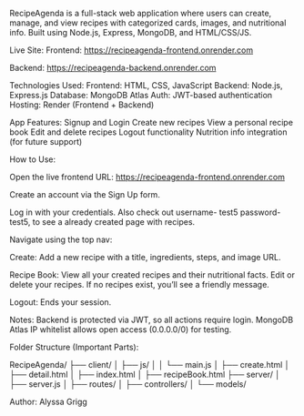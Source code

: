 RecipeAgenda is a full-stack web application where users can create, manage, and view recipes with categorized cards, images, and nutritional info. Built using Node.js, Express, MongoDB, and HTML/CSS/JS.

Live Site:
Frontend: https://recipeagenda-frontend.onrender.com

Backend: https://recipeagenda-backend.onrender.com

Technologies Used:
Frontend: HTML, CSS, JavaScript
Backend: Node.js, Express.js
Database: MongoDB Atlas
Auth: JWT-based authentication
Hosting: Render (Frontend + Backend)

App Features:
Signup and Login
Create new recipes
View a personal recipe book
Edit and delete recipes
Logout functionality
Nutrition info integration (for future support)

How to Use:

Open the live frontend URL: https://recipeagenda-frontend.onrender.com

Create an account via the Sign Up form.

Log in with your credentials. Also check out username- test5 password- test5, to see a already created page with recipes.

Navigate using the top nav:

Create: Add a new recipe with a title, ingredients, steps, and image URL.

Recipe Book: View all your created recipes and their nutritional facts. Edit or delete your recipes. If no recipes exist, you’ll see a friendly message.

Logout: Ends your session.

Notes:
Backend is protected via JWT, so all actions require login.
MongoDB Atlas IP whitelist allows open access (0.0.0.0/0) for testing.

Folder Structure (Important Parts):

RecipeAgenda/
├── client/
│   ├── js/
│   │   └── main.js
│   ├── create.html
│   ├── detail.html
│   ├── index.html
│   ├── recipeBook.html
├── server/
│   ├── server.js
│   ├── routes/
│   ├── controllers/
│   └── models/

Author:
Alyssa Grigg